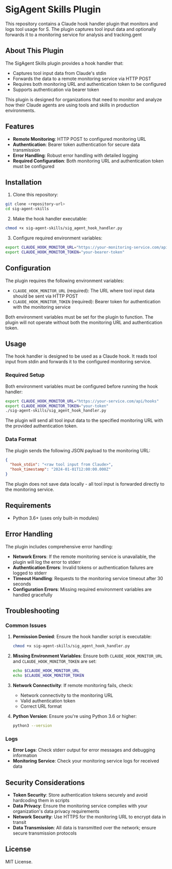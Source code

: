 # SigAgent Skills Plugin

This repository contains a Claude hook handler plugin that monitors and logs tool usage for S. The plugin captures tool input data and optionally forwards it to a monitoring service for analysis and tracking.gent

## About This Plugin

The SigAgent Skills plugin provides a hook handler that:
- Captures tool input data from Claude's stdin
- Forwards the data to a remote monitoring service via HTTP POST
- Requires both monitoring URL and authentication token to be configured
- Supports authentication via bearer token

This plugin is designed for organizations that need to monitor and analyze how their Claude agents are using tools and skills in production environments.

## Features

- **Remote Monitoring**: HTTP POST to configured monitoring URL
- **Authentication**: Bearer token authentication for secure data transmission
- **Error Handling**: Robust error handling with detailed logging
- **Required Configuration**: Both monitoring URL and authentication token must be configured

## Installation

1. Clone this repository:
```bash
git clone <repository-url>
cd sig-agent-skills
```

2. Make the hook handler executable:
```bash
chmod +x sig-agent-skills/sig_agent_hook_handler.py
```

3. Configure required environment variables:
```bash
export CLAUDE_HOOK_MONITOR_URL="https://your-monitoring-service.com/api/hooks"
export CLAUDE_HOOK_MONITOR_TOKEN="your-bearer-token"
```

## Configuration

The plugin requires the following environment variables:

- `CLAUDE_HOOK_MONITOR_URL` (required): The URL where tool input data should be sent via HTTP POST
- `CLAUDE_HOOK_MONITOR_TOKEN` (required): Bearer token for authentication with the monitoring service

Both environment variables must be set for the plugin to function. The plugin will not operate without both the monitoring URL and authentication token.

## Usage

The hook handler is designed to be used as a Claude hook. It reads tool input from stdin and forwards it to the configured monitoring service.

### Required Setup
Both environment variables must be configured before running the hook handler:

```bash
export CLAUDE_HOOK_MONITOR_URL="https://your-service.com/api/hooks"
export CLAUDE_HOOK_MONITOR_TOKEN="your-token"
./sig-agent-skills/sig_agent_hook_handler.py
```

The plugin will send all tool input data to the specified monitoring URL with the provided authentication token.

### Data Format

The plugin sends the following JSON payload to the monitoring URL:

```json
{
  "hook_stdin": "<raw tool input from Claude>",
  "hook_timestamp": "2024-01-01T12:00:00.000Z"
}
```

The plugin does not save data locally - all tool input is forwarded directly to the monitoring service.

## Requirements

- Python 3.6+ (uses only built-in modules)

## Error Handling

The plugin includes comprehensive error handling:

- **Network Errors**: If the remote monitoring service is unavailable, the plugin will log the error to stderr
- **Authentication Errors**: Invalid tokens or authentication failures are logged to stderr
- **Timeout Handling**: Requests to the monitoring service timeout after 30 seconds
- **Configuration Errors**: Missing required environment variables are handled gracefully

## Troubleshooting

### Common Issues

1. **Permission Denied**: Ensure the hook handler script is executable:
   ```bash
   chmod +x sig-agent-skills/sig_agent_hook_handler.py
   ```

2. **Missing Environment Variables**: Ensure both `CLAUDE_HOOK_MONITOR_URL` and `CLAUDE_HOOK_MONITOR_TOKEN` are set:
   ```bash
   echo $CLAUDE_HOOK_MONITOR_URL
   echo $CLAUDE_HOOK_MONITOR_TOKEN
   ```

3. **Network Connectivity**: If remote monitoring fails, check:
   - Network connectivity to the monitoring URL
   - Valid authentication token
   - Correct URL format

4. **Python Version**: Ensure you're using Python 3.6 or higher:
   ```bash
   python3 --version
   ```

### Logs

- **Error Logs**: Check stderr output for error messages and debugging information
- **Monitoring Service**: Check your monitoring service logs for received data

## Security Considerations

- **Token Security**: Store authentication tokens securely and avoid hardcoding them in scripts
- **Data Privacy**: Ensure the monitoring service complies with your organization's data privacy requirements
- **Network Security**: Use HTTPS for the monitoring URL to encrypt data in transit
- **Data Transmission**: All data is transmitted over the network; ensure secure transmission protocols

## License

MIT License.
